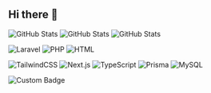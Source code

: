 ## Hi there 👋

<!--
**Surya54p/surya54p** is a ✨ _special_ ✨ repository because its `README.md` (this file) appears on your GitHub profile.

Here are some ideas to get you started:

- 🔭 I’m currently working on ...
- 🌱 I’m currently learning ...
- 👯 I’m looking to collaborate on ...
- 🤔 I’m looking for help with ...
- 💬 Ask me about ...
- 📫 How to reach me: ...
- 😄 Pronouns: ...
- ⚡ Fun fact: ...
-->
![GitHub Stats](https://github-readme-stats.vercel.app/api?username=surya54p&theme=default&show_icons=true&hide_border=true&count_private=true)
![GitHub Stats](https://github-readme-stats.vercel.app/api/top-langs/?username=surya54p&theme=default&show_icons=true&hide_border=true&layout=compact)
![GitHub Stats](https://streak-stats.demolab.com?user=surya54p&theme=default&hide_border=true)

![Laravel](https://img.shields.io/badge/framework-Laravel-red)
![PHP](https://img.shields.io/badge/language-PHP-blue)
![HTML](https://img.shields.io/badge/language-HTML-orange)

![TailwindCSS](https://img.shields.io/badge/style-TailwindCSS-38B2AC?logo=tailwindcss&logoColor=white)
![Next.js](https://img.shields.io/badge/framework-Next.js-black?logo=next.js)
![TypeScript](https://img.shields.io/badge/language-TypeScript-3178C6?logo=typescript)
![Prisma](https://img.shields.io/badge/ORM-Prisma-2D3748?logo=prisma&logoColor=white)
![MySQL](https://img.shields.io/badge/Database-MySQL-4479A1?logo=mysql&logoColor=white)

![Custom Badge](https://img.shields.io/badge/Surya%20-ganteng-%23FF5733)
